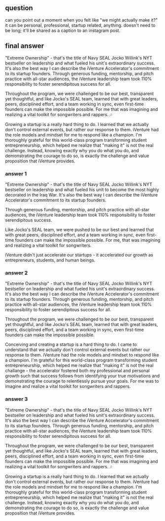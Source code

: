 ## question

can you point out a moment when you felt like "we might actually make it?" it can be personal, professional, startup
related, anything. doesn't need to be long; it'll be shared as a caption to an instagram post.

## final answer

"Extreme Ownership" - that's the title of Navy SEAL Jocko Willink's NYT bestseller on leadership and what fueled his unit's extraordinary success. It's also the best way I can describe the iVenture Accelerator's commitment to its startup founders. Through generous funding, mentorship, and pitch practice with all-star audiences, the iVenture leadership team took 110% responsibility to foster serendipitous success for all.

Throughout the program, we were challenged to be our best, transparent yet thoughtful, and like Jocko's SEAL team, learned that with great leaders, peers, disciplined effort, and a team working in sync, even first-time founders can make the impossible possible. For me that was imagining and realizing a vital toolkit for songwriters and rappers. 🎶

Growing a startup is a really hard thing to do. I learned that we actually don't control external events, but rather our response to them. iVenture had the role models and mindset for me to respond like a champion. I'm thoroughly grateful for this world-class program transforming student entrepreneurship, which helped me realize that "making it" is not the real challenge. Instead, knowing exactly why you do what you do, and demonstrating the courage to do so, is exactly the challenge and value proposition that iVenture provides.

### answer 1

"Extreme Ownership" - that's the title of Navy SEAL Jocko Willink's NYT bestseller on leadership and what fueled his
unit to become the most highly decorated in the Iraq War. It's also the best way I can describe the iVenture
Accelerator's commitment to its startup founders.

Through generous funding, mentorship, and pitch practice with all-star audiences, the iVenture leadership team took
110% responsibility to foster serendipitous success.

Like Jocko's SEAL team, we were pushed to be our best and learned that with great peers, disciplined effort, and a
team working in sync, even first-time founders can make the impossible possible. For me, that was imagining and
realizing a vital toolkit for songwriters.

iVenture didn't just accelerate our startups - it accelerated our growth as entrepreneurs, students, and human beings.

### answer 2

"Extreme Ownership" - that's the title of Navy SEAL Jocko Willink's NYT bestseller on leadership and what fueled his unit's extraordinary success. It's also the best way I can describe the iVenture
Accelerator's commitment to its startup founders. Through generous funding, mentorship, and pitch practice with all-star audiences, the iVenture leadership team took 110% responsibility to foster serendipitous success for all.

Throughout the program, we were challenged to be our best, transparent yet thoughtful, and like Jocko's SEAL team, learned that with great
leaders, peers, disciplined effort, and a team working in sync, even first-time founders can make the impossible possible.

Conceiving and creating a startup is a hard thing to do. I came to understand that we actually don't control external events but rather our response to them. iVenture had the role models and mindset to respond like a champion. I'm grateful for this world-class program transforming student entrepreneurship, which helped me realize that "making it" is not the real challange - the accelerator fostered both my professional and personal growth such that success follows from identifying your true motivations and demonstrating the courage to relentlessly pursue your goals. For me was to imagine and realize a vital toolkit for songwriters and rappers.

### answer 3

"Extreme Ownership" - that's the title of Navy SEAL Jocko Willink's NYT bestseller on leadership and what fueled his unit's extraordinary success. It's also the best way I can describe the iVenture Accelerator's commitment to its startup founders. Through generous funding, mentorship, and pitch practice with all-star audiences, the iVenture leadership team took 110% responsibility to foster serendipitous success for all.

Throughout the program, we were challenged to be our best, transparent yet thoughtful, and like Jocko's SEAL team, learned that with great leaders, peers, disciplined effort, and a team working in sync, even first-time founders can make the impossible possible. For me that was imagining and realizing a vital toolkit for songwriters and rappers. 🎶

Growing a startup is a really hard thing to do. I learned that we actually don't control external events, but rather our response to them. iVenture had the role models and mindset for me to respond like a champion. I'm thoroughly grateful for this world-class program transforming student entrepreneurship, which helped me realize that "making it" is not the real challenge. Instead, knowing exactly why you do what you do, and demonstrating the courage to do so, is exactly the challenge and value proposition that iVenture provides.
